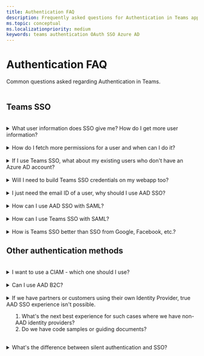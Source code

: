 ```yaml
---
title: Authentication FAQ
description: Frequently asked questions for Authentication in Teams app
ms.topic: conceptual
ms.localizationpriority: medium
keywords: teams authentication OAuth SSO Azure AD
---
```

# Authentication FAQ

Common questions asked regarding Authentication in Teams.
<br><br>

## Teams SSO

<br>
<details>
<summary>What user information does SSO give me? How do I get more user information?</summary>

**Answer**:
</details>
<br>
<details>
<summary>How do I fetch more permissions for a user and when can I do it?</summary>

**Answer**: You can use the On-behalf-of (OBO) flow in your application to request more permissions for your user from Azure AD. The permissions may require the user to give consent for using their Teams identity. You can resolve consent requirement in two ways:

- Prompt the user to give consent.
- The admin can consent on user's behalf. In this case, you may need to ensure the first user is an administrator or provide some kind of installation or setup process to gain the consent.

</details>
<br>
<details>
<summary>If I use Teams SSO, what about my existing users who don't have an Azure AD account?</summary>

**Answer**: There are two options for resolving this issue:

- You don't need to use Azure AD. Teams can provide pop-ups to allow other identity services to present their login screen.
  This may have disadvantages, such as:
  
  - Users juggle multiple user accounts using extra logins.
  - Setting permission within the app requires an admin or Team owner to determine the app’s login by each AAD user.
  - Removing non-AAD accounts accounts for users who leave the organization; etc.
  
  However, it's possible and many large apps use this method.

- Implement an identity mapping scheme. This is a design already used by many partners. Users to log into both your app’s IdP and Azure AD. Your app stores this mapping (either in its database or in user’s Azure AD profile). Your app’s authentication code must accommodate Azure AD SSO, and look up the user’s identity, content, and permission within the app.

</details>
<br>
<details>
<summary>Will I need to build Teams SSO credentials on my webapp too?</summary>

**Answer**: If you want your app to run both within Teams and as a stand-alone web-site, you can use either Teams SSO in Teams or a library like MSAL 2.0 if in a web browser.
</details>
<br>
<details>
<summary>I just need the email ID of a user, why should I use AAD SSO?</summary>

**Answer**:
</details>
<br>
<details>
<summary>How can I use AAD SSO with SAML?</summary>

**Answer**: For implementing SAML with AAD SSO, please see [Single Sign-On SAML protocol](/azure/active-directory/develop/single-sign-on-saml-protocol).
</details>
<br>
<details>
<summary>How can I use Teams SSO with SAML?</summary>

**Answer**: SAML with Teams SSO isn't supported. Teams SSO relies on the OAuth 2.0 protocol, which serves a similar role to SAML. It's widely used in cloud-based applications where SAML was designed for federating identity between enterprises.
</details>
<br>
<details>
<summary>How is Teams SSO better than SSO from Google, Facebook, etc.?</summary>

**Answer**: In the case of Teams apps, Teams SSO is better because Teams uses it to validate identity. The user identity is the same in Teams, Graph (and all the M365 content) and the app. This A single identity enables single sign-On with Teams.

Other advantages are for enterprise customers, such as:
- Integration with Azure AD (on-premises).
- Self-service password reset.
- Advanced auditing and compliance features.
- Dynamic groups based on rules.
- Multi-factor authentication.
- Conditional access (for example, users can only log in from a certain location or during certain times of day).
- Ability to work w/guest users from other enterprises (this is called Azure AD B2B).
</details>

## Other authentication methods

<br>
<details>
<summary>I want to use a CIAM - which one should I use?</summary>

**Answer**:
</details>
<br>
<details>
<summary>Can I use AAD B2C?</summary>

**Answer**: AAD B2C can work with the same SDK as AAD but it’s a completely different identity service.
/ Need more details /
</details>
<br>

<details>
<summary>If we have partners or customers using their own Identity Provider, true AAD SSO experience isn't possible.

1. What's the next best experience for such cases where we have non-AAD identity providers?
1. Do we have code samples or guiding documents?</summary>

**Answer**:

1. Use the pop-up authentication in the Teams JavaScript SDK for web page-based capabilities, such as tabs, task modules, and configuration pages. Use the Bot Framework’s Auth prompt dialog for bots.

2. / links to be added /
</details>
<br>
<details>
<summary>What's the difference between silent authentication and SSO?</summary>

**Answer**:
</details>
